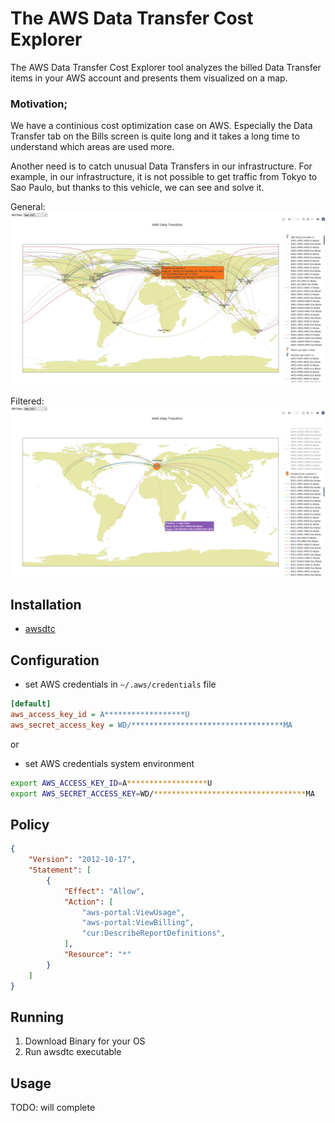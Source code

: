 # The AWS Data Transfer Cost Explorer

The AWS Data Transfer Cost Explorer tool analyzes the billed Data Transfer items in your AWS account and presents them visualized on a map.

### Motivation;

We have a continious cost optimization case on AWS. Especially the Data Transfer tab on the Bills screen is quite long and it takes a long time to understand which areas are used more.

Another need is to catch unusual Data Transfers in our infrastructure. For example, in our infrastructure, it is not possible to get traffic from Tokyo to Sao Paulo, but thanks to this vehicle, we can see and solve it. 

General:
![](./ss-explorer.png)

Filtered:
![](./ss-frankfurt.png)

## Installation

* [awsdtc](https://github.com/c1982/awsdtc) 

## Configuration

* set AWS credentials in `~/.aws/credentials` file

```ini
[default]
aws_access_key_id = A******************U
aws_secret_access_key = WD/**********************************MA
```

or

* set AWS credentials system environment

```bash
export AWS_ACCESS_KEY_ID=A******************U
export AWS_SECRET_ACCESS_KEY=WD/**********************************MA
```

## Policy

```json
{
    "Version": "2012-10-17",
    "Statement": [
        {
            "Effect": "Allow",
            "Action": [
                "aws-portal:ViewUsage",
                "aws-portal:ViewBilling",
                "cur:DescribeReportDefinitions",
            ],
            "Resource": "*"
        }
    ]
}
```

## Running

1. Download Binary for your OS
2. Run awsdtc executable

## Usage

TODO: will complete